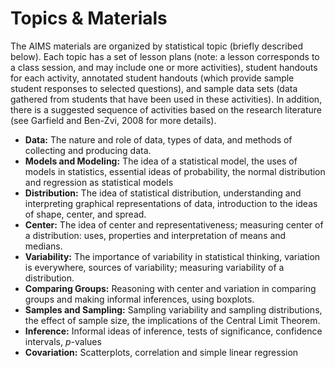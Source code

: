 # Topics &amp; Materials



The AIMS materials are organized by statistical topic (briefly described below). Each topic has a set of lesson plans (note: a lesson corresponds to a class session, and may include one or more activities), student handouts for each activity, annotated student handouts (which provide sample student responses to selected questions), and sample data sets (data gathered from students that have been used in these activities). In addition, there is a suggested sequence of activities based on the research literature (see Garfield and Ben-Zvi, 2008 for more details).

 - **Data:** The nature and role of data, types of data, and methods of collecting and producing data.
 - **Models and Modeling:** The idea of a statistical model, the uses of models in statistics, essential ideas of probability, the normal distribution and regression as statistical models
 - **Distribution:** The idea of statistical distribution, understanding and interpreting graphical representations of data, introduction to the ideas of shape, center, and spread.
 - **Center:** The idea of center and representativeness; measuring center of a distribution: uses, properties and interpretation of means and medians.
 - **Variability:** The importance of variability in statistical thinking, variation is everywhere, sources of variability; measuring variability of a distribution.
 - **Comparing Groups:** Reasoning with center and variation in comparing groups and making informal inferences, using boxplots.
 - **Samples and Sampling:** Sampling variability and sampling distributions, the effect of sample size, the implications of the Central Limit Theorem.
 - **Inference:** Informal ideas of inference, tests of significance, confidence intervals, _p_-values
 - **Covariation:** Scatterplots, correlation and simple linear regression

